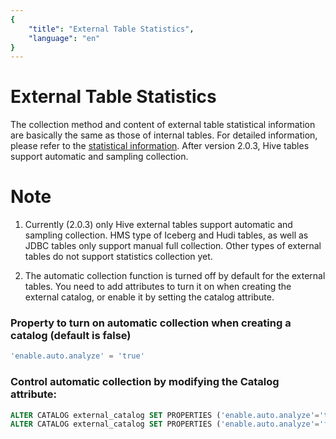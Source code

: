 ```yaml
---
{
    "title": "External Table Statistics",
    "language": "en"
}
---
```


# External Table Statistics

The collection method and content of external table statistical information are basically the same as those of internal tables. For detailed information, please refer to the [statistical information](../admin-manual/system-tables/information_schema/statistics). After version 2.0.3, Hive tables support automatic and sampling collection.

# Note

1. Currently (2.0.3) only Hive external tables support automatic and sampling collection. HMS type of Iceberg and Hudi tables, as well as JDBC tables only support manual full collection. Other types of external tables do not support statistics collection yet.

2. The automatic collection function is turned off by default for the external tables. You need to add attributes to turn it on when creating the external catalog, or enable it by setting the catalog attribute.

### Property to turn on automatic collection when creating a catalog (default is false)

```SQL
'enable.auto.analyze' = 'true'
```

### Control automatic collection by modifying the Catalog attribute:

```sql
ALTER CATALOG external_catalog SET PROPERTIES ('enable.auto.analyze'='true'); // enable auto collection
ALTER CATALOG external_catalog SET PROPERTIES ('enable.auto.analyze'='false'); // disable auto collection
```
